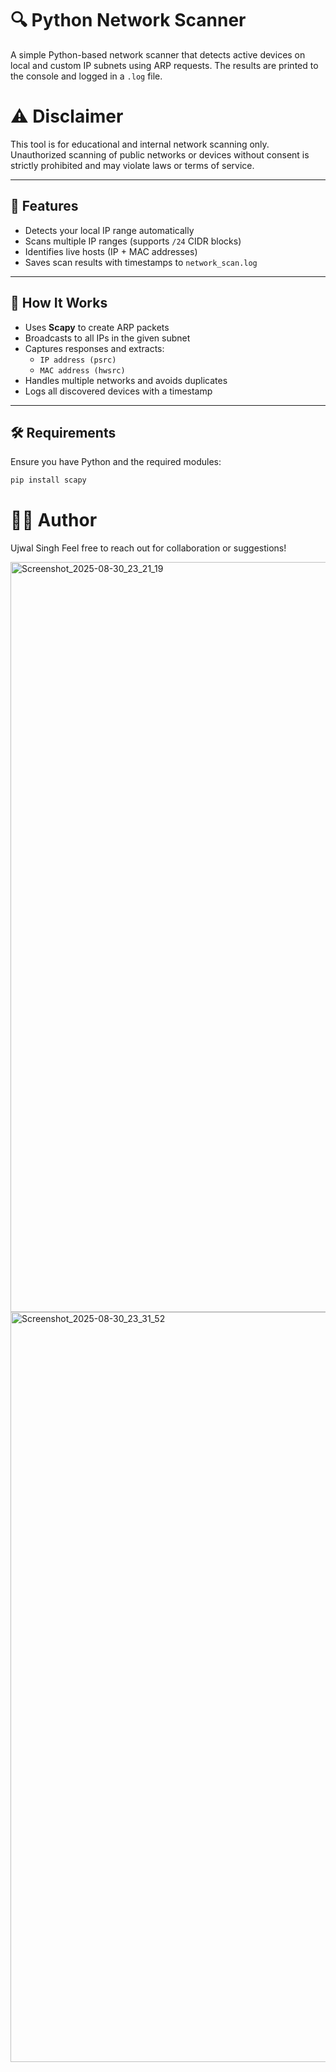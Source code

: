 # 🔍 Python Network Scanner
A simple Python-based network scanner that detects active devices on local and custom IP subnets using ARP requests. The results are printed to the console and logged in a `.log` file.

# ⚠️ Disclaimer
This tool is for educational and internal network scanning only. Unauthorized scanning of public networks or devices without consent is strictly prohibited and may violate laws or terms of service.

---

## 📌 Features

- Detects your local IP range automatically
- Scans multiple IP ranges (supports `/24` CIDR blocks)
- Identifies live hosts (IP + MAC addresses)
- Saves scan results with timestamps to `network_scan.log`

---

## 🧠 How It Works

- Uses **Scapy** to create ARP packets
- Broadcasts to all IPs in the given subnet
- Captures responses and extracts:
  - `IP address (psrc)`
  - `MAC address (hwsrc)`
- Handles multiple networks and avoids duplicates
- Logs all discovered devices with a timestamp

---

## 🛠️ Requirements

Ensure you have Python and the required modules:

```bash
pip install scapy
```
# 🧑‍💻 Author
Ujwal Singh
Feel free to reach out for collaboration or suggestions!

<img width="1920" height="1200" alt="Screenshot_2025-08-30_23_21_19" src="https://github.com/user-attachments/assets/fbfdc98d-b54b-4dc5-88d5-ae7a96aacc7b" />
<img width="1920" height="1200" alt="Screenshot_2025-08-30_23_31_52" src="https://github.com/user-attachments/assets/42f82580-3a52-4f02-b945-dcfb04ff4e4f" />

